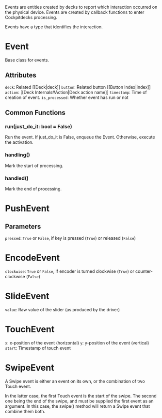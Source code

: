 
Events are entities created by decks to report which interaction occurred on the physical device.
Events are created by callback functions to enter Cockpitdecks processing.

Events have a type that identifies the interaction.

# Event

Base class for events.

## Attributes

`deck`: Related [[Deck|deck]]
`button`: Related button [[Button Index|index]]
`action`: [[Deck Internals#Action|Deck action name]]
`timestamp`: Time of creation of event.
`is_processed`: Whether event has run or not

## Common Functions

### run(just_do_it: bool = False)

Run the event.
If just_do_it is False, enqueue the Event.
Otherwise, execute the activation.
### handling()

Mark the start of processing.
### handled()

Mark the end of processing.

# PushEvent

## Parameters

`pressed`: `True` or `False`, if key is pressed (`True`) or released (`False`)

# EncodeEvent

`clockwise`: `True` or `False`, if encoder is turned clockwise (`True`) or counter-clockwise (`False`)

# SlideEvent

`value`: Raw value of the slider (as produced by the driver)

# TouchEvent

`x`: x-position of the event (horizontal)
`y`: y-position of the event (vertical)
`start`: Timestamp of touch event

# SwipeEvent

A Swipe event is either an event on its own, or the combination of two Touch event.

In the latter case, the first Touch event is the start of the swipe.
The second one being the end of the swipe, and must be supplied the first event as an argument. In this case, the swipe() method will return a Swipe event that combine them both.
